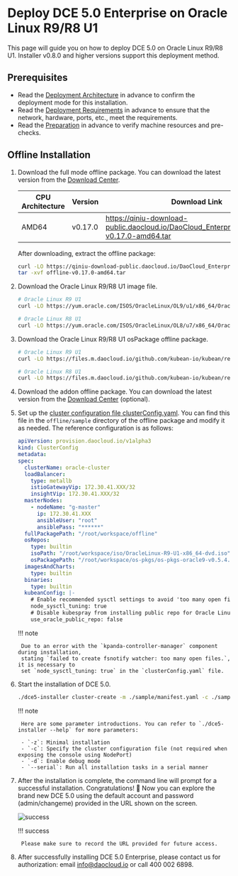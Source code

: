 # Deploy DCE 5.0 Enterprise on Oracle Linux R9/R8 U1

This page will guide you on how to deploy DCE 5.0 on Oracle Linux R9/R8 U1.
Installer v0.8.0 and higher versions support this deployment method.

## Prerequisites

- Read the [Deployment Architecture](../commercial/deploy-arch.md) in advance to
  confirm the deployment mode for this installation.
- Read the [Deployment Requirements](../commercial/deploy-requirements.md)
  in advance to ensure that the network, hardware, ports, etc., meet the requirements.
- Read the [Preparation](../commercial/prepare.md) in advance to verify
  machine resources and pre-checks.

## Offline Installation

1. Download the full mode offline package. You can download the latest version
   from the [Download Center](../../download/index.md).

    | CPU Architecture | Version | Download Link |
    | ---------------- | ------- | ------------- |
    | AMD64            | v0.17.0 | <https://qiniu-download-public.daocloud.io/DaoCloud_Enterprise/dce5/offline-v0.17.0-amd64.tar> |

    After downloading, extract the offline package:

    ```bash
    curl -LO https://qiniu-download-public.daocloud.io/DaoCloud_Enterprise/dce5/offline-v0.17.0-amd64.tar
    tar -xvf offline-v0.17.0-amd64.tar
    ```

2. Download the Oracle Linux R9/R8 U1 image file.

    ```bash
    # Oracle Linux R9 U1
    curl -LO https://yum.oracle.com/ISOS/OracleLinux/OL9/u1/x86_64/OracleLinux-R9-U1-x86_64-dvd.iso

    # Oracle Linux R8 U1
    curl -LO https://yum.oracle.com/ISOS/OracleLinux/OL8/u7/x86_64/OracleLinux-R8-U7-x86_64-dvd.iso
    ```

3. Download the Oracle Linux R9/R8 U1 osPackage offline package.

    ```bash
    # Oracle Linux R9 U1
    curl -LO https://files.m.daocloud.io/github.com/kubean-io/kubean/releases/download/v0.13.9/os-pkgs-oracle9-v0.13.9.tar.gz

    # Oracle Linux R8 U1
    curl -LO https://files.m.daocloud.io/github.com/kubean-io/kubean/releases/download/v0.13.9/os-pkgs-oracle8-v0.13.9.tar.gz
    ```

4. Download the addon offline package. You can download the latest version from
   the [Download Center](../../download/index.md) (optional).

5. Set up the [cluster configuration file clusterConfig.yaml](../commercial/cluster-config.md).
   You can find this file in the `offline/sample` directory of the offline package and modify
   it as needed. The reference configuration is as follows:

    ```yaml
    apiVersion: provision.daocloud.io/v1alpha3
    kind: ClusterConfig
    metadata:
    spec:
      clusterName: oracle-cluster
      loadBalancer:
        type: metallb
        istioGatewayVip: 172.30.41.XXX/32
        insightVip: 172.30.41.XXX/32
      masterNodes:
        - nodeName: "g-master"
          ip: 172.30.41.XXX
          ansibleUser: "root"
          ansiblePass: "******"
      fullPackagePath: "/root/workspace/offline"
      osRepos:
        type: builtin
        isoPath: "/root/workspace/iso/OracleLinux-R9-U1-x86_64-dvd.iso"
        osPackagePath: "/root/workspace/os-pkgs/os-pkgs-oracle9-v0.5.4.tar.gz"
      imagesAndCharts:
        type: builtin
      binaries:
        type: builtin
      kubeanConfig: |-
        # Enable recommended sysctl settings to avoid 'too many open files' issues
        node_sysctl_tuning: true
        # Disable kubespray from installing public repo for Oracle Linux
        use_oracle_public_repo: false
    ```

    !!! note

        Due to an error with the `kpanda-controller-manager` component during installation,
        stating `failed to create fsnotify watcher: too many open files.`, it is necessary to
        set `node_sysctl_tuning: true` in the `clusterConfig.yaml` file.

7. Start the installation of DCE 5.0.

    ```bash
    ./dce5-installer cluster-create -m ./sample/manifest.yaml -c ./sample/clusterConfig.yaml
    ```

    !!! note

        Here are some parameter introductions. You can refer to `./dce5-installer --help` for more parameters:

        - `-z`: Minimal installation
        - `-c`: Specify the cluster configuration file (not required when exposing the console using NodePort)
        - `-d`: Enable debug mode
        - `--serial`: Run all installation tasks in a serial manner

8. After the installation is complete, the command line will prompt for a successful installation.
   Congratulations! 🎉 Now you can explore the brand new DCE 5.0 using the default account and
   password (admin/changeme) provided in the URL shown on the screen.

    ![success](https://docs.daocloud.io/daocloud-docs-images/docs/install/images/success.png)

    !!! success

        Please make sure to record the URL provided for future access.

9. After successfully installing DCE 5.0 Enterprise, please contact us for
   authorization: email [info@daocloud.io](mailto:info@daocloud.io) or call 400 002 6898.
